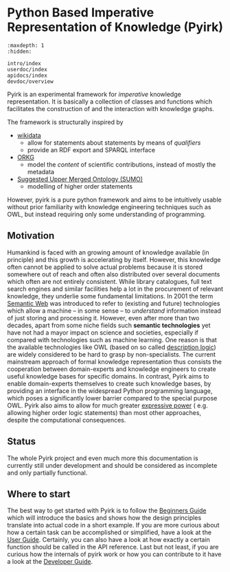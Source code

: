 # Python Based Imperative Representation of Knowledge (Pyirk)

```{toctree}
:maxdepth: 1
:hidden:

intro/index
userdoc/index
apidocs/index
devdoc/overview
```

Pyirk is an experimental framework for *imperative* knowledge representation. It is
basically a collection of classes and functions which facilitates the construction of
and the interaction with knowledge graphs.

The framework is structurally inspired by

- [wikidata](https://wikidata.org/)
    - allow for statements about statements by means of *qualifiers*
    - provide an RDF export and SPARQL interface
- [ORKG](https://orkg.org)
    - model the *content* of scientific contributions, instead of mostly the metadata
- [Suggested Upper Merged Ontology (SUMO)](https://www.ontologyportal.org/)
    - modelling of higher order statements

However, pyirk is a pure python framework and aims to be intuitively usable without
prior familiarity with knowledge engineering techniques such as OWL, but instead
requiring only some understanding of programming.


## Motivation

Humankind is faced with an growing amount of knowledge available (in principle) and this
growth is accelerating by itself. However, this knowledge often cannot be applied to
solve actual problems because it is stored somewhere out of reach and often also
distributed over several documents which often are not entirely consistent.
While library catalogues, full text search engines and similar facilities help a lot in
the procurement of relevant knowledge, they underlie some fundamental limitations. In
2001 the term [Semantic Web](https://en.wikipedia.org/wiki/Semantic_Web) was introduced
to refer to (existing and future) technologies which allow a machine – in some sense –
to *understand* information instead of just storing and processing it. However, even
after more than two decades, apart from some niche fields such **semantic technologies**
yet have not had a mayor impact on science and societies, especially if compared with
technologies such as machine learning.
One reason is that the available technologies like OWL (based on so
called [description logic](https://en.wikipedia.org/wiki/description_logic)) are widely
considered to be hard to grasp by non-specialists. The current mainstream approach of
formal knowledge representation thus consists the cooperation between domain-experts and
knowledge engineers to create useful knowledge bases for specific domains.
In contrast, Pyirk aims to enable domain-experts themselves to create such knowledge
bases, by providing an interface in the widespread Python programming language, which
poses a significantly lower barrier compared to the special purpose OWL.
Pyirk also aims to allow for much
greater [expressive power](https://en.wikipedia.org/wiki/Expressive_power_(computer_science)) (
e.g. allowing higher order logic statements) than most other approaches, despite the
computational consequences.


## Status

The whole Pyirk project and even much more this documentation is currently still under
development and should be considered as incomplete and only partially functional.

## Where to start

The best way to get started with Pyirk is to follow the [Beginners Guide](sec_intro) which will introduce the
basics and shows how the design principles translate into actual code in a short example.
If you are more curious about how a certain task can be accomplished or simplified, have a look at
the [User Guide](sec_userdoc).
Certainly, you can also have a look at how exactly a certain function should be called in the API reference.
Last but not least, if you are curious how the internals of pyirk work or how you can contribute to it have a look at
the [Developer Guide](sec_devdoc).







